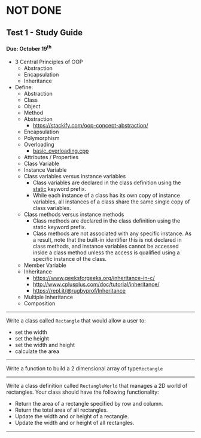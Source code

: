 
# NOT DONE
## Test 1 - Study Guide
#### Due: October 19<sup>th</sup>


- 3 Central Principles of OOP
  - Abstraction
  - Encapsulation
  - Inheritance
- Define: 
	- Abstraction
	- Class
	- Object
	- Method
	- Abstraction
	  - https://stackify.com/oop-concept-abstraction/
	- Encapsulation
	- Polymorphism
	- Overloading
	  - [basic_overloading.cpp](https://github.com/rugbyprof/2143-Object-Oriented-Programming/blob/master/Resources/Test-1-StudyGuide/basic_overloading.cpp)
	- Attributes / Properties
	- Class Variable
	- Instance Variable
	- Class variables versus instance variables
	     - Class variables are declared in the class definition using the [static]( http://www.tutorialspoint.com/cplusplus/cpp_static_members.htm) keyword prefix.
	     - While each instance of a class has its own copy of instance variables, all instances of a class share the same single copy of class variables.
  - Class methods versus instance methods
     - Class methods are declared in the class definition using the static keyword prefix.
     - Class methods are not associated with any specific instance. As a result, note that the built-in identifier this is not declared in class methods, and instance variables cannot be accessed inside a class method unless the access is qualified using a specific instance of the class.
  - Member Variable
  - Inheritance
	  - https://www.geeksforgeeks.org/inheritance-in-c/
	  - http://www.cplusplus.com/doc/tutorial/inheritance/
	  - https://repl.it/@rugbyprof/Inheritance 
  - Multiple Inheritance 
  - Composition


-----

Write a class called `Rectangle` that would allow a user to:
 - set the width
 - set the height
 - set the width and height
 - calculate the area

----

Write a function to build a 2 dimensional array of type`Rectangle` 

----

Write a class definition called `RectangleWorld` that manages a 2D world of rectangles. Your class should have the following functionality:
- Return the area of a rectangle specified by row and column.
- Return the total area of all rectangles.
- Update the width and or height of a rectangle.
- Update the width and or height of all rectangles.
-----




